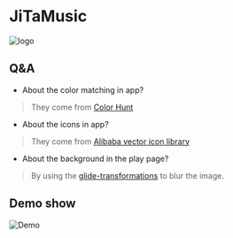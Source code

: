 # JiTaMusic

<div width="300px">
  <img src="./pics/logo.png" alt="logo"/>
</div>

## Q&A

- About the color matching in app?

> They come from [Color Hunt](https://colorhunt.co/)

- About the icons in app?

> They come from [Alibaba vector icon library](https://www.iconfont.cn/)

- About the background in the play page?

> By using the [glide-transformations](https://github.com/wasabeef/glide-transformations) to blur the image.

## Demo show

![Demo](./pics/demo.gif)
